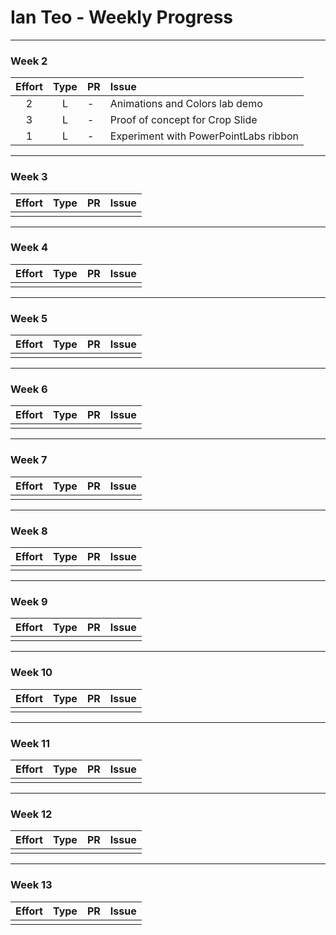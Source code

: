 # Ian Teo - Weekly Progress

---

### Week 2

Effort| Type | PR | Issue
:----:|:----:|:-----------|:------
2 | L | - | Animations and Colors lab demo
3 | L | - | Proof of concept for Crop Slide
1 | L | - | Experiment with PowerPointLabs ribbon

---
### Week 3

Effort| Type | PR | Issue
:----:|:----:|:-----------|:------
 |  |  | 

---
### Week 4

Effort| Type | PR | Issue
:----:|:----:|:-----------|:------
 |  |  | 
 
---
### Week 5

Effort| Type | PR | Issue
:----:|:----:|:-----------|:------
 |  |  | 
 
---
### Week 6

Effort| Type | PR | Issue
:----:|:----:|:-----------|:------
 |  |  | 
 
---
### Week 7

Effort| Type | PR | Issue
:----:|:----:|:-----------|:------
 |  |  | 
 
---
### Week 8

Effort| Type | PR | Issue
:----:|:----:|:-----------|:------
 |  |  | 
 
---
### Week 9

Effort| Type | PR | Issue
:----:|:----:|:-----------|:------
 |  |  | 
 
---
### Week 10

Effort| Type | PR | Issue
:----:|:----:|:-----------|:------
 |  |  | 
 
---
### Week 11

Effort| Type | PR | Issue
:----:|:----:|:-----------|:------
 |  |  | 
 
---
### Week 12

Effort| Type | PR | Issue
:----:|:----:|:-----------|:------
 |  |  | 
 
---
### Week 13

Effort| Type | PR | Issue
:----:|:----:|:-----------|:------
 |  |  | 
 
